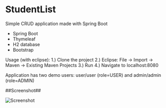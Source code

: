 # StudentList
Simple CRUD application made with Spring Boot

- Spring Boot
- Thymeleaf
- H2 database
- Bootstrap

Usage (with eclipse):
1.) Clone the project
2.) Eclipse: File -> Import -> Maven -> Existing Maven Projects
3.) Run
4.) Navigate to localhost:8080

Application has two demo users: 
user/user (role=USER) and
admin/admin (role=ADMIN)

##Screenshot##

![Screenshot](http://juhahinkula.github.com/img/manytomany_list.png)

